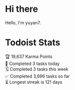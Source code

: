 # Hi there

Hello, I'm yuyan7.

# Todoist Stats

<!-- TODO-IST:START -->
🏆  19,637 Karma Points           
🌸  Completed 3 tasks today           
🗓  Completed 3 tasks this week           
✅  Completed 3,696 tasks so far           
⏳  Longest streak is 121 days
<!-- TODO-IST:END -->
